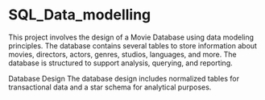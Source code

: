 # SQL_Data_modelling

This project involves the design of a Movie Database using data modeling principles. The database contains several tables to store information about movies, directors, actors, genres, studios, languages, and more. The database is structured to support analysis, querying, and reporting.

Database Design
The database design includes normalized tables for transactional data and a star schema for analytical purposes. 

